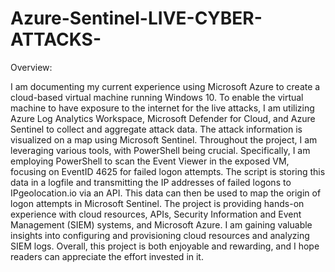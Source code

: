 # Azure-Sentinel-LIVE-CYBER-ATTACKS-

Overview:

I am documenting my current experience using Microsoft Azure to create a cloud-based virtual machine running Windows 10. To enable the virtual machine to have exposure to the internet for the live attacks, I am utilizing Azure Log Analytics Workspace, Microsoft Defender for Cloud, and Azure Sentinel to collect and aggregate attack data. The attack information is visualized on a map using Microsoft Sentinel. Throughout the project, I am leveraging various tools, with PowerShell being crucial. Specifically, I am employing PowerShell to scan the Event Viewer in the exposed VM, focusing on EventID 4625 for failed logon attempts. The script is storing this data in a logfile and transmitting the IP addresses of failed logons to IPgeolocation.io via an API. This data can then be used to map the origin of logon attempts in Microsoft Sentinel. The project is providing hands-on experience with cloud resources, APIs, Security Information and Event Management (SIEM) systems, and Microsoft Azure. I am gaining valuable insights into configuring and provisioning cloud resources and analyzing SIEM logs. Overall, this project is both enjoyable and rewarding, and I hope readers can appreciate the effort invested in it.





